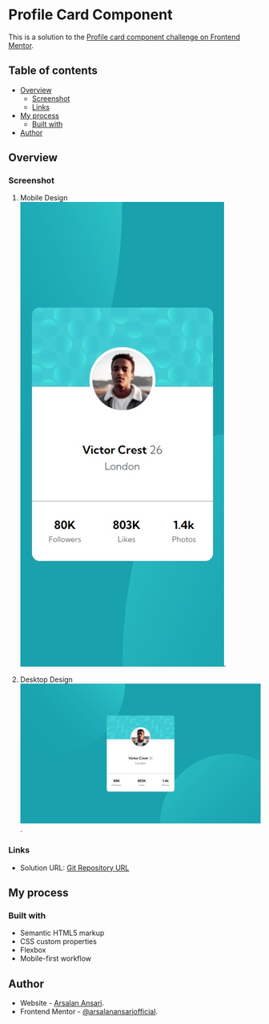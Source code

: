 # Profile Card Component

This is a solution to the [Profile card component challenge on Frontend Mentor](https://www.frontendmentor.io/challenges/profile-card-component-cfArpWshJ).

## Table of contents

- [Overview](#overview)
  - [Screenshot](#screenshot)
  - [Links](#links)
- [My process](#my-process)
  - [Built with](#built-with)
- [Author](#author)

## Overview

### Screenshot

1. Mobile Design ![Profile Card](./assets/screens/1.jpeg).

2. Desktop Design ![Profile Card](./assets/screens/2.jpeg).

### Links

- Solution URL: [Git Repository URL](https://github.com/arsalanansariofficial/profile-card-page.git)

## My process

### Built with

- Semantic HTML5 markup
- CSS custom properties
- Flexbox
- Mobile-first workflow


## Author

- Website - [Arsalan Ansari](https://github.com/arsalanansariofficial/).
- Frontend Mentor - [@arsalanansariofficial](https://www.frontendmentor.io/profile/arsalanansariofficial).